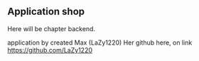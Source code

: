 ## Application shop
Here will be chapter backend.


application by created Max (LaZy1220)
Her github here, on link https://github.com/LaZy1220
